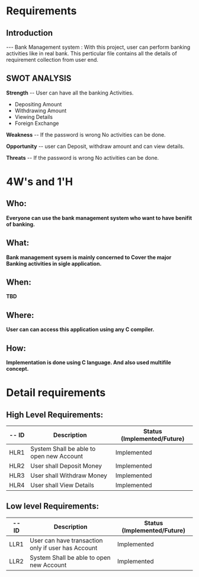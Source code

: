 # Requirements
## Introduction
 --- Bank Management system : With this project, user can perform banking activities like in real bank. This perticular file contains all the details of requirement collection from user end.


## SWOT ANALYSIS
**Strength**
-- User can have all the banking Activities.
  * Depositing Amount
  * Withdrawing Amount
  * Viewing Details
  * Foreign Exchange  

**Weakness**
-- If the password is wrong No activities can be done.

**Opportunity**
-- user can Deposit, withdraw amount and can view details.

**Threats**
-- If the password is wrong No activities can be done.

# 4W&#39;s and 1&#39;H

## Who:

**Everyone can use the bank management system who want to have benifit of banking.**

## What:

**Bank management sysem is mainly concerned to Cover the major Banking activities in sigle application.**

## When:

**TBD**

## Where:

**User can can access this application using any C compiler.**

## How:

**Implementation is done using C language. And also used multifile concept.**

# Detail requirements
## High Level Requirements:
-- ID | Description | Status (Implemented/Future)
----- | ------------|---------------------------
HLR1| System Shall be able to open new Account | Implemented
HLR2| User shall Deposit Money| Implemented
HLR3| User shall Withdraw Money| Implemented
HLR4| User shall View Details| Implemented



##  Low level Requirements:
-- ID | Description | Status (Implemented/Future)
----- | ------------|---------------------------
LLR1| User can have transaction only if user has Account | Implemented
LLR2| System Shall be able to open new Account | Implemented
